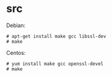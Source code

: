 # src

Debian:

```
# apt-get install make gcc libssl-dev
# make
```

Centos:

```
# yum install make gcc openssl-devel
# make
